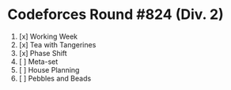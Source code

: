 # Codeforces Round #824 (Div. 2)

1. [x] Working Week
2. [x] Tea with Tangerines
3. [x] Phase Shift
4. [ ] Meta-set
5. [ ] House Planning
6. [ ] Pebbles and Beads
